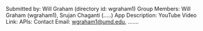 Submitted by: Will Graham (directory id: wgraham1)
Group Members: Will Graham (wgraham1), Srujan Chaganti (.....)
App Description: 
YouTube Video Link: 
APIs: 
Contact Email: wgraham1@umd.edu, .......